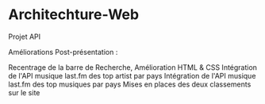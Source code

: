 # Architechture-Web
Projet API

Améliorations Post-présentation :

Recentrage de la barre de Recherche, 
Amélioration HTML & CSS
Intégration de l'API musique last.fm des top artist par pays
Intégration de l'API musique last.fm des top musiques par pays
Mises en places des deux classements sur le site
